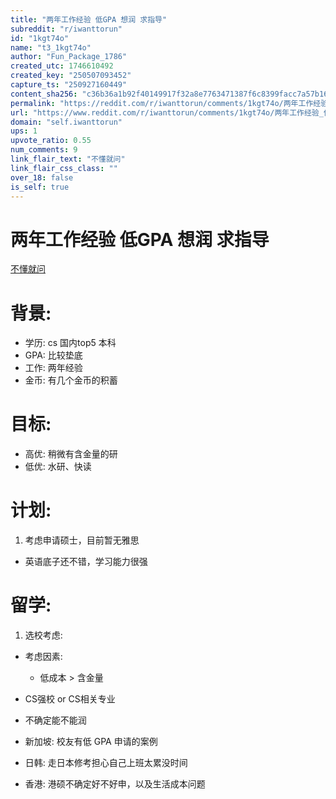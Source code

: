 ```yaml
---
title: "两年工作经验 低GPA 想润 求指导"
subreddit: "r/iwanttorun"
id: "1kgt74o"
name: "t3_1kgt74o"
author: "Fun_Package_1786"
created_utc: 1746610492
created_key: "250507093452"
capture_ts: "250927160449"
content_sha256: "c36b36a1b92f40149917f32a8e7763471387f6c8399facc7a57b16cfc8e01b68"
permalink: "https://reddit.com/r/iwanttorun/comments/1kgt74o/两年工作经验_低gpa_想润_求指导/"
url: "https://www.reddit.com/r/iwanttorun/comments/1kgt74o/两年工作经验_低gpa_想润_求指导/"
domain: "self.iwanttorun"
ups: 1
upvote_ratio: 0.55
num_comments: 9
link_flair_text: "不懂就问"
link_flair_css_class: ""
over_18: false
is_self: true
---
```


# 两年工作经验 低GPA 想润 求指导

[不懂就问](https://www.reddit.com/r/iwanttorun/?f=flair_name%3A%22%E4%B8%8D%E6%87%82%E5%B0%B1%E9%97%AE%22)

# 背景:

- 学历: cs 国内top5 本科
- GPA: 比较垫底
- 工作: 两年经验
- 金币: 有几个金币的积蓄

# 目标:

- 高优: 稍微有含金量的研
- 低优: 水研、快读

# 计划:

1.  考虑申请硕士，目前暂无雅思

- 英语底子还不错，学习能力很强

# 留学:

1.  选校考虑:

- 考虑因素:

  - 低成本 \> 含金量

- CS强校 or CS相关专业

- 不确定能不能润

- 新加坡: 校友有低 GPA 申请的案例

- 日韩: 走日本修考担心自己上班太累没时间

- 香港: 港硕不确定好不好申，以及生活成本问题
